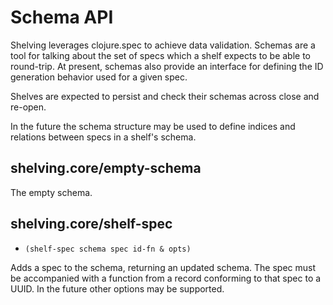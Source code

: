 # Schema API

Shelving leverages clojure.spec to achieve data validation. Schemas are a tool for talking about the
set of specs which a shelf expects to be able to round-trip. At present, schemas also provide an
interface for defining the ID generation behavior used for a given spec.

Shelves are expected to persist and check their schemas across close and re-open.

In the future the schema structure may be used to define indices and relations between specs in a
shelf's schema.

## shelving.core/empty-schema

The empty schema.

## shelving.core/shelf-spec
- `(shelf-spec schema spec id-fn & opts)`

Adds a spec to the schema, returning an updated schema. The spec must be accompanied with a function
from a record conforming to that spec to a UUID. In the future other options may be supported.
